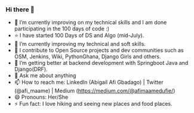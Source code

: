 ### Hi there 👋

<!--
**AfiMaameDufie/AfiMaameDufie** is a ✨ _special_ ✨ repository because its `README.md` (this file) appears on your GitHub profile.
-->



- 🔭 I’m currently improving on my technical skills and I am done participating in the 100 days of code :)
- ⭐️ I have started 100 Days of DS and Algo (mid-July).
- 🌱 I’m currently improving my technical and soft skills.
- 👯 I contribute to Open Source projects and dev communities such as OSM, Jenkins, Wiki, PythonGhana, Django Girls and others.
- 🤔 I’m getting better at backend development with Springboot Java and Django(DRF).
- 💬 Ask me about anything
- 📫 How to reach me: LinkedIn (Abigail Afi Gbadago) | Twitter (@afi_maame) | Medium (https://medium.com/@afimaamedufie/)
- 😄 Pronouns: Her/She
- ⚡ Fun fact: I love hiking and seeing new places and food places.

